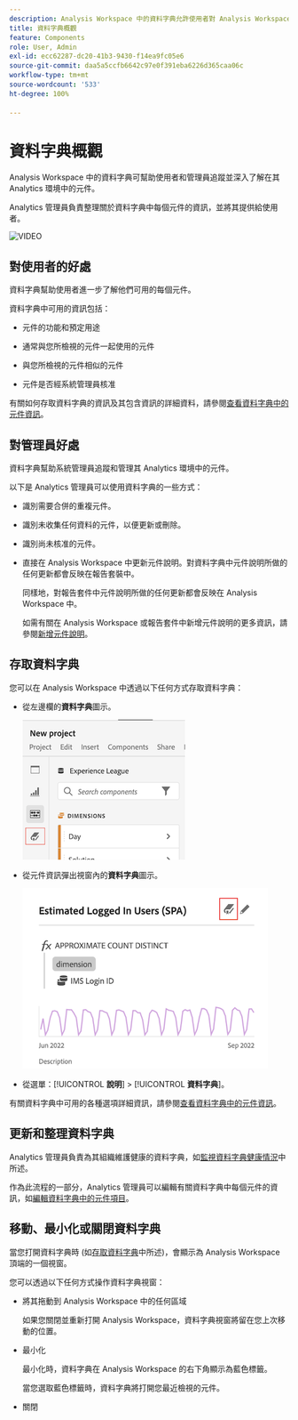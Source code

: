 ```yaml
---
description: Analysis Workspace 中的資料字典允許使用者對 Analysis Workspace 中的各種元件建立目錄和追蹤，包括其預定用途、已核准的元件、重複的元件等等。
title: 資料字典概觀
feature: Components
role: User, Admin
exl-id: ecc62287-dc20-41b3-9430-f14ea9fc05e6
source-git-commit: daa5a5ccfb6642c97e0f391eba6226d365caa06c
workflow-type: tm+mt
source-wordcount: '533'
ht-degree: 100%

---
```


# 資料字典概觀

Analysis Workspace 中的資料字典可幫助使用者和管理員追蹤並深入了解在其 Analytics 環境中的元件。

Analytics 管理員負責整理關於資料字典中每個元件的資訊，並將其提供給使用者。

![VIDEO](https://video.tv.adobe.com/v/3418028/?quality=12&learn=on)

## 對使用者的好處

資料字典幫助使用者進一步了解他們可用的每個元件。

資料字典中可用的資訊包括：

* 元件的功能和預定用途

* 通常與您所檢視的元件一起使用的元件

* 與您所檢視的元件相似的元件

* 元件是否經系統管理員核准

有關如何存取資料字典的資訊及其包含資訊的詳細資料，請參閱[查看資料字典中的元件資訊](/help/analyze/analysis-workspace/components/data-dictionary/view-data-dictionary.md)。

## 對管理員好處

資料字典幫助系統管理員追蹤和管理其 Analytics 環境中的元件。

以下是 Analytics 管理員可以使用資料字典的一些方式：

* 識別需要合併的重複元件。

* 識別未收集任何資料的元件，以便更新或刪除。

* 識別尚未核准的元件。

* 直接在 Analysis Workspace 中更新元件說明。對資料字典中元件說明所做的任何更新都會反映在報告套裝中。

   同樣地，對報告套件中元件說明所做的任何更新都會反映在 Analysis Workspace 中。

   如需有關在 Analysis Workspace 或報告套件中新增元件說明的更多資訊，請參閱[新增元件說明](/help/analyze/analysis-workspace/components/add-component-descriptions.md)。

## 存取資料字典

您可以在 Analysis Workspace 中透過以下任何方式存取資料字典：

* 從左邊欄的&#x200B;**資料字典**&#x200B;圖示。

   ![左邊欄的資料字典圖示](assets/data-dictionary-access-icon.png)

* 從元件資訊彈出視窗內的&#x200B;**資料字典**&#x200B;圖示。

   ![資訊彈出視窗中的資料字典圖示](assets/data-dictionary-access-infopopover.png)
   <!--update screenshot; this was taken from a mock-->

* 從選單：[!UICONTROL **說明**] > [!UICONTROL **資料字典**]。

有關資料字典中可用的各種選項詳細資訊，請參閱[查看資料字典中的元件資訊](/help/analyze/analysis-workspace/components/data-dictionary/view-data-dictionary.md)。

## 更新和整理資料字典

Analytics 管理員負責為其組織維護健康的資料字典，如[監視資料字典健康情況](/help/analyze/analysis-workspace/components/data-dictionary/monitor-data-dictionary-health.md)中所述。

作為此流程的一部分，Analytics 管理員可以編輯有關資料字典中每個元件的資訊，如[編輯資料字典中的元件項目](/help/analyze/analysis-workspace/components/data-dictionary/edit-entries-data-dictionary.md)。

## 移動、最小化或關閉資料字典

當您打開資料字典時 (如[存取資料字典](#access-the-data-dictionary)中所述)，會顯示為 Analysis Workspace 頂端的一個視窗。

您可以透過以下任何方式操作資料字典視窗：

* 將其拖動到 Analysis Workspace 中的任何區域

   如果您關閉並重新打開 Analysis Workspace，資料字典視窗將留在您上次移動的位置。<!--True?-->

* 最小化

   最小化時，資料字典在 Analysis Workspace 的右下角顯示為藍色標籤。

   當您選取藍色標籤時，資料字典將打開您最近檢視的元件。

* 關閉
